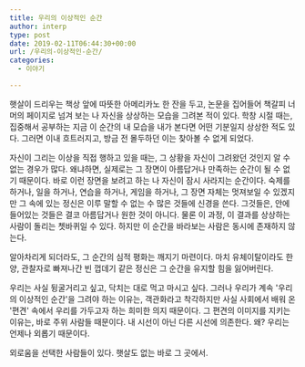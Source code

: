 ```yaml
---
title: 우리의 이상적인 순간
author: interp
type: post
date: 2019-02-11T06:44:30+00:00
url: /우리의-이상적인-순간/
categories:
  - 이야기

---
```

햇살이 드리우는 책상 앞에 따뜻한 아메리카노 한 잔을 두고, 논문을 집어들어 책갈피 너머의 페이지로 넘겨 보는 나 자신을 상상하는 모습을 그려본 적이 있다. 학창 시절 때는, 집중해서 공부하는 지금 이 순간의 내 모습을 내가 본다면 어떤 기분일지 상상한 적도 있다. 그러면 이내 흐트러지고, 방금 전 몰두하던 이는 찾아볼 수 없게 되었다.

자신이 그리는 이상을 직접 행하고 있을 때는, 그 상황을 자신이 그려왔던 것인지 알 수 없는 경우가 많다. 왜냐하면, 실제로는 그 장면이 아름답거나 만족하는 순간이 될 수 없기 때문이다. 바로 이런 장면을 보려고 하는 나 자신이 잠시 사라지는 순간이다. 숙제를 하거나, 일을 하거나, 연습을 하거나, 게임을 하거나, 그 장면 자체는 멋져보일 수 있겠지만 그 속에 있는 정신은 이루 말할 수 없는 수 많은 것들에 신경을 쓴다. 그것들은, 안에 들어있는 것들은 결코 아름답거나 원한 것이 아니다. 물론 이 과정, 이 결과를 상상하는 사람이 돌리는 쳇바퀴일 수 있다. 하지만 이 순간을 바라보는 사람은 동시에 존재하지 않는다.

알아차리게 되더라도, 그 순간의 심적 평화는 깨지기 마련이다. 마치 유체이탈이라도 한 양, 관찰자로 빠져나간 빈 껍데기 같은 정신은 그 순간을 유지할 힘을 잃어버린다.

우리는 사실 뒹굴거리고 싶고, 닥치는 대로 먹고 마시고 싶다. 그러나 우리가 계속 '우리의 이상적인 순간'을 그려야 하는 이유는, 객관화라고 착각하지만 사실 사회에서 배워 온 '편견' 속에서 우리를 가두고자 하는 희미한 의지 때문이다. 그 편견의 이미지를 지키는 이유는, 바로 주위 사람들 때문이다. 내 시선이 아닌 다른 시선에 의존한다. 왜? 우리는 언제나 외롭기 때문이다.

외로움을 선택한 사람들이 있다. 햇살도 없는 바로 그 곳에서.
